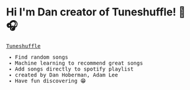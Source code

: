 <h1>Hi I'm Dan creator of Tuneshuffle! 🔀🎧</h1>

<samp>
<p><a href="https://www.tuneshuffle.com" target="_blank">Tuneshuffle</a></p>
<ul> 
  <li> Find random songs</li>
  <li> Machine learning to recommend great songs </li>
  <li> Add songs directly to spotify playlist </li>
  <li> created by Dan Hoberman, Adam Lee </li>
  <li> Have fun discovering 😁 </li>
</ul>
</samp>
